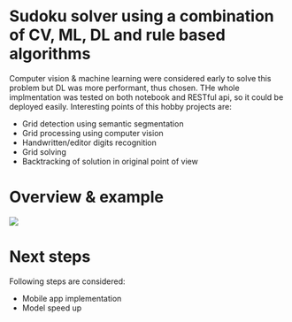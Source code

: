 # Sudoku solver using a combination of CV, ML, DL and rule based algorithms
Computer vision & machine learning were considered early to solve this problem but DL was more performant, thus chosen. THe whole implmentation was tested on both notebook and RESTful api, so it could be deployed easily.
Interesting points of this hobby projects are:
- Grid detection using semantic segmentation
- Grid processing using computer vision
- Handwritten/editor digits recognition
- Grid solving
- Backtracking of solution in original point of view

# Overview & example

![](/assets/example1.png)

# Next steps
Following steps are considered:
- Mobile app implementation
- Model speed up
